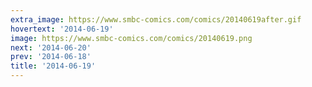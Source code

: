 ```yaml
---
extra_image: https://www.smbc-comics.com/comics/20140619after.gif
hovertext: '2014-06-19'
image: https://www.smbc-comics.com/comics/20140619.png
next: '2014-06-20'
prev: '2014-06-18'
title: '2014-06-19'
---
```

